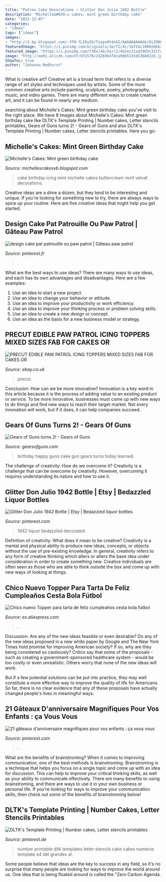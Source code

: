 ```yaml
---
title: "Patron Cake Decorations ~ Glitter Don Julio 1942 Bottle"
description: "Michelle&#039;s cakes: mint green birthday cake"
date: "2022-12-07"
categories:
- "ideas"
tags: ["ideas"]
images:
- "http://2.bp.blogspot.com/-fFN-fLI0yZ4/Txypz0tdnGI/AAAAAAAAAdo/OiZdN6_irTs/s1600/DSC_0348.JPG"
featuredImage: "https://i.pinimg.com/originals/1b/f2/4c/1bf24c10602b6b273baed840c2927c14.jpg"
featured_image: "https://i.pinimg.com/736x/4b/2e/c2/4b2ec21ad29d3c321fecdb38bb68a790.jpg"
image: "http://ae01.alicdn.com/kf/H71576c23269b4f4ca99b5115d5366022d.jpg?width=800&amp;height=800&amp;hash=1600"
ShowToc: true
author: "Johanna Medhurst"
---
```



What is creative art?
Creative art is a broad term that refers to a diverse range of art styles and techniques used by artists. Some of the more common creative arts include painting, sculpture, poetry, photography, music, and video games. There are many different ways to create creative art, and it can be found in nearly any medium.

	

		
searching about Michelle&#039;s Cakes: Mint green birthday cake you've visit to the right place. We have 8 Images about Michelle&#039;s Cakes: Mint green birthday cake like DLTK&#039;s Template Printing | Number cakes, Letter stencils printables, Gears of Guns turns 2! - Gears of Guns and also DLTK&#039;s Template Printing | Number cakes, Letter stencils printables. Here you go:
		
    
## Michelle&#039;s Cakes: Mint Green Birthday Cake

<img loading=lazy src="http://2.bp.blogspot.com/-fFN-fLI0yZ4/Txypz0tdnGI/AAAAAAAAAdo/OiZdN6_irTs/s1600/DSC_0348.JPG" onerror="this.onerror=null;this.src='https://tse2.mm.bing.net/th?id=OIP.7EtWcIA3QjYgLAKi_9A1gQHaLE&amp;pid=15.1';" alt="Michelle&#039;s Cakes: Mint green birthday cake">

_Source: michellescakesvb.blogspot.com_

>cake birthday icing mint michelle cakes buttercream mmf velvet decorations. 

	

Creative ideas are a dime a dozen, but they tend to be interesting and unique. If you're looking for something new to try, there are always ways to spice up your routine. Here are five creative ideas that might help you get started.

    
## Design Cake Pat Patrouille Ou Paw Patrol | Gâteau Paw Patrol

<img loading=lazy src="https://i.pinimg.com/originals/56/9f/33/569f33bdbfe7ca18f4d4e8edb95bd613.jpg" onerror="this.onerror=null;this.src='https://tse3.mm.bing.net/th?id=OIP.YYNU0d6OXj328xBky4ikHQHaJ4&amp;pid=15.1';" alt="design cake pat patrouille ou paw patrol | Gâteau paw patrol">

_Source: pinterest.fr_

>. 

	

What are the best ways to use ideas?
There are many ways to use ideas, and each has its own advantages and disadvantages. Here are a few examples: 
1. Use an idea to start a new project. 
2. Use an idea to change your behavior or attitude. 
3. Use an idea to improve your productivity or work efficiency. 
4. Use an idea to improve your thinking process or problem solving skills. 
5. Use an idea to create a new design or concept. 
6. Use an idea as the basis for a new business model or strategy.

    
## PRECUT EDIBLE PAW PATROL ICING TOPPERS MIXED SIZES FAB FOR CAKES OR

<img loading=lazy src="http://i.ebayimg.com/images/i/272152148776-0-1/s-l1000.jpg" onerror="this.onerror=null;this.src='https://tse2.mm.bing.net/th?id=OIP.CIhQk4r7rOAPlVYVPf5Z9QHaH6&amp;pid=15.1';" alt="PRECUT EDIBLE PAW PATROL ICING TOPPERS MIXED SIZES FAB FOR CAKES OR">

_Source: ebay.co.uk_

>precut. 

	

Conclusion: How can we be more innovative?
Innovation is a key word in this article because it is the process of adding value to an existing product or service. To be more innovative, businesses must come up with new ways to do things and find new ways to reach their target market. Not every innovation will work, but if it does, it can help companies succeed.

    
## Gears Of Guns Turns 2! - Gears Of Guns

<img loading=lazy src="http://gearsofguns.com/wp-content/uploads/2013/02/Birhtday20_gun.jpg" onerror="this.onerror=null;this.src='https://tse4.mm.bing.net/th?id=OIP.2yez46ccYLwz9-Lv3-PGqQHaFj&amp;pid=15.1';" alt="Gears of Guns turns 2! - Gears of Guns">

_Source: gearsofguns.com_

>birthday happy guns cake gun gears turns today learned. 

	

The challenge of creativity: How do we overcome it?
Creativity is a challenge that can be overcome by creativity. However, overcoming it requires understanding its nature and how to use it.

    
## Glitter Don Julio 1942 Bottle | Etsy | Bedazzled Liquor Bottles

<img loading=lazy src="https://i.pinimg.com/originals/1b/f2/4c/1bf24c10602b6b273baed840c2927c14.jpg" onerror="this.onerror=null;this.src='https://tse2.mm.bing.net/th?id=OIP.MooQhtuLp8ocNzw32cVJeAHaJ4&amp;pid=15.1';" alt="Glitter Don Julio 1942 Bottle | Etsy | Bedazzled liquor bottles">

_Source: pinterest.com_

>1942 liquor bedazzled decorated. 

	

Definition of creativity: What does it mean to be creative?
Creativity is a mental and physical ability to produce new ideas, concepts, or objects without the use of pre-existing knowledge. In general, creativity refers to any form of creative thinking which alters or alters the base idea under consideration in order to create something new. Creative individuals are often seen as those who are able to think outside the box and come up with new ways of looking at things.

    
## Chico Nuevo Topper Para Tarta De Feliz Cumpleaños Cesta Bola Fútbol

<img loading=lazy src="http://ae01.alicdn.com/kf/H71576c23269b4f4ca99b5115d5366022d.jpg?width=800&amp;height=800&amp;hash=1600" onerror="this.onerror=null;this.src='https://tse2.mm.bing.net/th?id=OIP.W37-6k53X-dT224lJb7bEQHaHa&amp;pid=15.1';" alt="Chico nuevo Topper para tarta de feliz cumpleaños cesta bola fútbol">

_Source: es.aliexpress.com_

>. 

	

Discussion: Are any of the new ideas feasible or even desirable?
Do any of the new ideas proposed in a new white paper by Google and The New York Times hold promise for improving American society? If so, why are they being considered so cautiously?
Critics say that some of the proposals - such as creating a government-sponsored healthcare system - would be too costly or even unrealistic. Others worry that none of the new ideas will work.

But if a few potential solutions can be put into practice, they may well constitute a more effective way to improve the quality of life for Americans. So far, there is no clear evidence that any of these proposals have actually changed people's lives in meaningful ways.

    
## 21 Gâteaux D&#039;anniversaire Magnifiques Pour Vos Enfants : ça Vous Vous

<img loading=lazy src="https://i.pinimg.com/736x/4b/2e/c2/4b2ec21ad29d3c321fecdb38bb68a790.jpg" onerror="this.onerror=null;this.src='https://tse2.mm.bing.net/th?id=OIP.mDhHxMl0a1ALyqG4OZcmkwHaO7&amp;pid=15.1';" alt="21 gâteaux d&#039;anniversaire magnifiques pour vos enfants : ça vous vous">

_Source: pinterest.com_

>. 

	

What are the benefits of brainstroming?
When it comes to improving communication, one of the best methods is brainstroming. Brainstroming is a technique that helps you focus on a single topic and come up with an idea for discussion. This can help to improve your critical thinking skills, as well as your ability to communicate effectively. There are many benefits to using brainstroming, and there are ways to use it in your own business or personal life. If you're looking for ways to improve your communication skills, then check out some of the benefits of brainstroming below!

    
## DLTK&#039;s Template Printing | Number Cakes, Letter Stencils Printables

<img loading=lazy src="https://i.pinimg.com/originals/08/0e/a4/080ea4ac7ce75eb606ec6ca87556cabb.gif" onerror="this.onerror=null;this.src='https://tse4.mm.bing.net/th?id=OIP.Cw33jGun4tffAwelkpO62AHaJ3&amp;pid=15.1';" alt="DLTK&#039;s Template Printing | Number cakes, Letter stencils printables">

_Source: pinterest.de_

>number printable dltk templates letter stencils cake cakes numeros template a4 del grandes al. 

	

Some people believe that ideas are the key to success in any field, so it's no surprise that many people are looking for ways to improve the world around us. One idea that is being floated around is called the "Zero Carbon Agenda.

